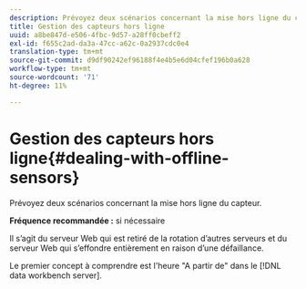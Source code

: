 ```yaml
---
description: Prévoyez deux scénarios concernant la mise hors ligne du capteur.
title: Gestion des capteurs hors ligne
uuid: a8be847d-e506-4fbc-9d57-a28ff0cbeff2
exl-id: f655c2ad-da3a-47cc-a62c-0a2937cdc0e4
translation-type: tm+mt
source-git-commit: d9df90242ef96188f4e4b5e6d04cfef196b0a628
workflow-type: tm+mt
source-wordcount: '71'
ht-degree: 11%

---
```


# Gestion des capteurs hors ligne{#dealing-with-offline-sensors}

Prévoyez deux scénarios concernant la mise hors ligne du capteur.

**Fréquence recommandée :** si nécessaire

Il s’agit du serveur Web qui est retiré de la rotation d’autres serveurs et du serveur Web qui s’effondre entièrement en raison d’une défaillance.

Le premier concept à comprendre est l&#39;heure &quot;A partir de&quot; dans le [!DNL data workbench server].
